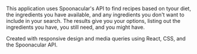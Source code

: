 This application uses Spoonacular's API to find recipes based on tyour diet, the ingredients you have available, and any ingredients you don't want to include in your search. The results give you your options, listing out the ingredients you have, you still need, and you might have.

Created with responsive design and media queries using React, CSS, and the Spoonacular API.

